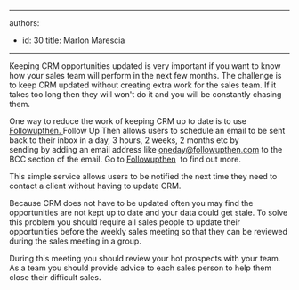 

---
authors:
  - id: 30
    title: Marlon Marescia
---




<span class='intro'> <p>Keeping CRM opportunities updated is very important if you want to know how your sales team will perform in the next few months. The challenge is to keep CRM updated without creating extra work for the sales team. If it takes too long then they will won't do it and you will be constantly chasing them.</p> </span>

<p>One way to reduce the work of keeping CRM up to date is to use <a href="https&#58;//www.followupthen.com/">Followupthen. </a> <img title="You are now leaving SSW" src="/Style%20Library/SSW/CoreImages/external.gif" alt="" />Follow Up Then allows users to schedule an email to be sent back to their inbox&#160;in a day, 3 hours,&#160;2 weeks, 2 months etc by sending&#160;by&#160;adding an email address like <a href="mailto&#58;oneday@followupthen.com">oneday@followupthen.com</a> to the BCC section of the email. Go to <a href="https&#58;//www.followupthen.com/">Followupthen</a> <img title="You are now leaving SSW" src="/Style%20Library/SSW/CoreImages/external.gif" alt="" />&#160;to find out more.</p><p>This simple service allows users to be notified the next time they need to contact a client without having to update CRM.</p><p>Because CRM does not have to be updated often you may find the opportunities are not&#160;kept up to date and your data could get stale. To solve this problem you should require all sales people to update their opportunities before the weekly sales meeting so that they can be reviewed during the sales meeting in a group.</p><p>During this meeting you should review your hot prospects with your team. As a team you should provide advice to each sales person to help them close their difficult sales.</p>



